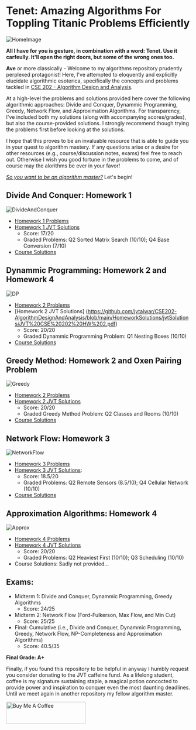 # Tenet: Amazing Algorithms For Toppling Titanic Problems Efficiently 

![HomeImage](https://ourculturemag.com/wp-content/uploads/2021/06/Tenet-10-696x392.jpeg)

**All I have for you is gesture, in combination with a word: Tenet. Use it carfeully. It'll open the right doors, but some of the wrong ones too.**

**Ave** or more classically - Welcome to my algorithms repository prudently perplexed protagonist! Here, I've attempted to eloquently and explicitly elucidate algorithmic esoterica, specifically the concepts and problems tackled in [CSE 202 - Algorithm Design and Analysis](https://algorithms.eng.ucsd.edu/cse202). 

At a high-level the problems and solutions provided here cover the following algorithmic approaches: Divide and Conquer, Dynammic Programming, Greedy, Network Flow, and Approximation Algorithms. For transparency, I've included both my solutions (along with accompanying scores/grades), but also the course-provided solutions. I strongly recommend though trying the problems first before looking at the solutions. 

I hope that this proves to be an invaluable resource that is able to guide you in your quest to algorithm mastery.  If any questions arise or a desire for other resources (e.g., course/discussion notes, exams) feel free to reach out. Otherwise I wish you good fortune in the problems to come, and of course may the alorithms be ever in your favor!

*[So you want to be an algorithm master?](https://www.youtube.com/watch?v=4kJ9wp-mog8)* Let's begin!  

## Divide And Conquer: Homework 1
![DivideAndConquer](https://static.tvtropes.org/pmwiki/pub/images/zuko_darkwater657.png)
- [Homework 1 Problems](https://github.com/jvtalwar/CSE202-AlgorithmDesignAndAnalysis/blob/main/HomeworkProblems/hw1.pdf)
- [Homework 1 JVT Solutions](https://github.com/jvtalwar/CSE202-AlgorithmDesignAndAnalysis/blob/main/HomeworkSolutions/jvtSolutions/Homework1_CSE202.pdf) 
  - Score: 17/20 
  - Graded Problems: Q2 Sorted Matrix Search (10/10); Q4 Base Conversion (7/10)
- [Course Solutions](https://github.com/jvtalwar/CSE202-AlgorithmDesignAndAnalysis/blob/main/HomeworkSolutions/CourseSolutions/hw1_s.pdf)

## Dynammic Programming: Homework 2 and Homework 4
![DP](https://en.wikipedia.org/wiki/Toph_Beifong#/media/File:Toph_Beifong.png)
- [Homework 2 Problems](https://github.com/jvtalwar/CSE202-AlgorithmDesignAndAnalysis/blob/main/HomeworkProblems/hw2.pdf)
- [Homework 2 JVT Solutions] (https://github.com/jvtalwar/CSE202-AlgorithmDesignAndAnalysis/blob/main/HomeworkSolutions/jvtSolutions/JVT%20CSE%20202%20HW%202.pdf)
  - Score: 20/20 
  - Graded Dynammic Programming Problem: Q1 Nesting Boxes (10/10)
- [Course Solutions](https://github.com/jvtalwar/CSE202-AlgorithmDesignAndAnalysis/blob/main/HomeworkSolutions/CourseSolutions/hw2_s.pdf)

## Greedy Method: Homework 2 and Oxen Pairing Problem
![Greedy](https://i.imgur.com/H1NuRHL.png)
- [Homework 2 Problems](https://github.com/jvtalwar/CSE202-AlgorithmDesignAndAnalysis/blob/main/HomeworkProblems/hw2.pdf)
- [Homework 2 JVT Solutions](https://github.com/jvtalwar/CSE202-AlgorithmDesignAndAnalysis/blob/main/HomeworkSolutions/jvtSolutions/JVT%20CSE%20202%20HW%202.pdf)
  - Score: 20/20 
  - Graded Greedy Method Problem: Q2 Classes and Rooms (10/10)
- [Course Solutions](https://github.com/jvtalwar/CSE202-AlgorithmDesignAndAnalysis/blob/main/HomeworkSolutions/CourseSolutions/hw2_s.pdf)

## Network Flow: Homework 3
![NetworkFlow](https://upload.wikimedia.org/wikipedia/en/f/fb/Katara.png)
- [Homework 3 Problems](https://github.com/jvtalwar/CSE202-AlgorithmDesignAndAnalysis/blob/main/HomeworkProblems/hw3.pdf)
- [Homework 3 JVT Solutions](https://github.com/jvtalwar/CSE202-AlgorithmDesignAndAnalysis/tree/main/HomeworkSolutions/jvtSolutions): 
  - Score: 18.5/20 
  - Graded Problems: Q2 Remote Sensors (8.5/10); Q4 Cellular Network (10/10)
- [Course Solutions](https://github.com/jvtalwar/CSE202-AlgorithmDesignAndAnalysis/blob/main/HomeworkSolutions/CourseSolutions/hw3_s.pdf)

## Approximation Algorithms: Homework 4
 ![Approx](https://miro.medium.com/max/1400/0*3xTjr7rYOjGYjKqi.webp)
 - [Homework 4 Problems](https://github.com/jvtalwar/CSE202-AlgorithmDesignAndAnalysis/blob/main/HomeworkProblems/hw4.pdf)
 - [Homework 4 JVT Solutions](https://github.com/jvtalwar/CSE202-AlgorithmDesignAndAnalysis/blob/main/HomeworkSolutions/jvtSolutions/JVT%20CSE%20202%20HW%204.pdf) 
    - Score: 20/20 
    - Graded Problems: Q2 Heaviest First (10/10); Q3 Scheduling (10/10) 
  - Course Solutions: Sadly not provided...

## Exams:
 - Midterm 1: Divide and Conquer, Dynammic Programming, Greedy Algorithms
    - Score: 24/25
 - Midterm 2: Network Flow (Ford-Fulkerson, Max Flow, and Min Cut)
    - Score: 25/25
 - Final: Cumulative (i.e., Divide and Conquer, Dynammic Programming, Greedy, Network Flow, NP-Completeness and Approximation Algorithms)
    - Score: 40.5/35

**Final Grade: A+**

Finally, if you found this repository to be helpful in anyway I humbly request you consider donating to the JVT caffeine fund. As a lifelong student, coffee is my signature sustaining staple, a magical potion concocted to provide power and inspiration to conquer even the most daunting deadlines. Until we meet again in another repository my fellow algorithm master.

<a href="https://www.buymeacoffee.com/jvtalwar" target="_blank"><img src="https://cdn.buymeacoffee.com/buttons/v2/default-violet.png" alt="Buy Me A Coffee" style="height: 60px !important;width: 217px !important;" ></a>